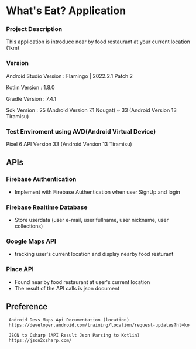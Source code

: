 # What's Eat? Application
### Project Description
This application is introduce near by food restaurant at your current location (1km)
### Version 
Android Studio Version : Flamingo | 2022.2.1 Patch 2

Kotlin Version : 1.8.0

Gradle Version : 7.4.1

Sdk Version : 25 (Android Version 7.1 Nougat) ~ 33 (Android Version 13 Tiramisu)

### Test Enviroment using AVD(Android Virtual Device)
Pixel 6 API Version 33 (Android Version 13 Tiramisu)

## APIs
 ### Firebase Authentication
  - Implement with Firebase Authentication when user SignUp and login 
 ### Firebase Realtime Database 
  - Store userdata (user e-mail, user fullname, user nickname, user collections)
 ### Google Maps API
  - tracking user's current location and display nearby food resturant
 ### Place API
  - Found near by food restaurant at user's current location 
  - The result of the API calls is json document
  
## Preference
```
 Android Devs Maps Api Documentation (location)
 https://developer.android.com/training/location/request-updates?hl=ko
 
 JSON to Csharp (API Result Json Parsing to Kotlin)
 https://json2csharp.com/
```
